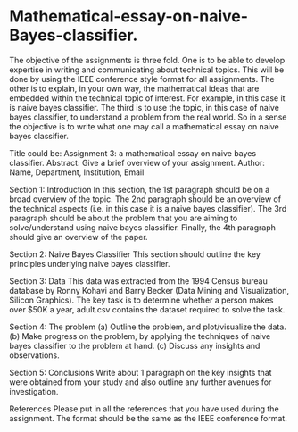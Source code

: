 # Mathematical-essay-on-naive-Bayes-classifier.
The objective of the assignments is three fold. One is to be able to develop expertise in writing and communicating about technical topics. This will be done by using the IEEE conference style format for all assignments. The other is to explain, in your own way, the mathematical ideas that are embedded within the technical topic of interest. For example, in this case it is naive bayes classifier. The third is to use the topic, in this case of naive bayes classifier, to understand a problem from the real world. So in a sense the objective is to write what one may call a mathematical essay on naive bayes classifier.
 
Title could be: Assignment 3: a mathematical essay on naive bayes classifier.
Abstract: Give a brief overview of your assignment.
Author: Name, Department, Institution, Email
 
Section 1: Introduction
In this section, the 1st paragraph should be on a broad overview of the topic. The 2nd paragraph should be an overview of the technical aspects (i.e. in this case it is a naive bayes classifier). The 3rd paragraph should be about the problem that you are aiming to solve/understand using naive bayes classifier. Finally, the 4th paragraph should give an overview of the paper.
 
Section 2: Naive Bayes Classifier
This section should outline the key principles underlying naive bayes classifier.

Section 3: Data
This data was extracted from the 1994 Census bureau database by Ronny Kohavi and Barry Becker (Data Mining and Visualization, Silicon Graphics). The key task is to determine whether a person makes over $50K a year, adult.csv contains the dataset required to solve the task.


Section 4: The problem
(a)  Outline the problem, and plot/visualize the data.
(b)  Make progress on the problem, by applying the techniques of naive bayes classifier to the problem at hand.
(c)  Discuss any insights and observations.
 
Section 5: Conclusions
Write about 1 paragraph on the key insights that were obtained from your study and also outline any further avenues for investigation.
 
References
Please put in all the references that you have used during the assignment. The format should be the same as the IEEE conference format.     
